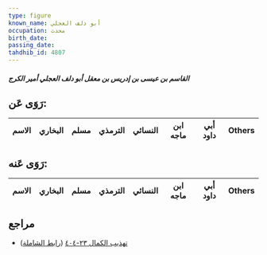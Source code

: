 ```yaml
---
type: figure
known_name: أبو دلف العجلي
occupation: محدث
birth_date:
passing_date:
tahdhib_id: 4807
---
```

##### القاسم بن عيسى بن إدريس بن معقل أبو دلف العجلي أمير الكرج

## رَوَى عَن:
| الاسم | البخاري | مسلم | الترمذي | النسائي | ابن ماجه | أبي داود | Others |
| ----- | ------- | ---- | ------- | ------- | -------- | -------- | ------ |
## رَوَى عَنه:
| الاسم | البخاري | مسلم | الترمذي | النسائي | ابن ماجه | أبي داود | Others |
| ----- | ------- | ---- | ------- | ------- | -------- | -------- | ------ |
## مراجع
- [تهذيب الكمال ٢٣-٤٠٤](obsidian://open?vault=Tahdhib-al-Kamal&file=Figures/٤٨٠٧-القاسم%20بن%20عيسى%20بن%20إدريس%20بن%20معقل%20أبو%20دلف%20العجلي%20أمير%20الكرج) ([رابط الشاملة](https://shamela.ws/book/3722/12291))